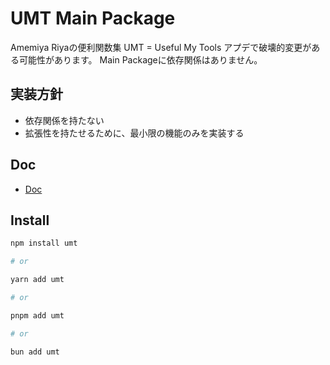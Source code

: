 # UMT Main Package

Amemiya Riyaの便利関数集
UMT = Useful My Tools
アプデで破壊的変更がある可能性があります。
Main Packageに依存関係はありません。

## 実装方針

- 依存関係を持たない
- 拡張性を持たせるために、最小限の機能のみを実装する

## Doc

- [Doc](https://umt-main.oshaburikitchin.com/)

## Install

```bash
npm install umt

# or

yarn add umt

# or

pnpm add umt

# or

bun add umt
```
